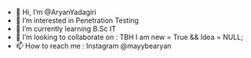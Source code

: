 - 👋 Hi, I’m @AryanYadagiri
- 👀 I’m interested in Penetration Testing
- 🌱 I’m currently learning B.Sc IT
- 💞️ I’m looking to collaborate on : TBH I am new = True && Idea = NULL;
- 📫 How to reach me : Instagram @mayybearyan

<!---
AryanYadagiri/AryanYadagiri is a ✨ special ✨ repository because its `README.md` (this file) appears on your GitHub profile.
You can click the Preview link to take a look at your changes.
--->
